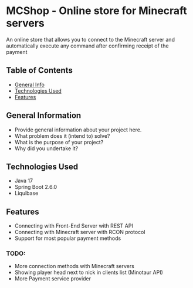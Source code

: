 # MCShop - Online store for Minecraft servers

An online store that allows you to connect to the Minecraft server and automatically execute any command after confirming receipt of the payment

## Table of Contents
* [General Info](#general-information)
* [Technologies Used](#technologies-used)
* [Features](#features)
<!-- * [Screenshots](#screenshots) -->

## General Information
- Provide general information about your project here.
- What problem does it (intend to) solve?
- What is the purpose of your project?
- Why did you undertake it? 


## Technologies Used
- Java 17
- Spring Boot 2.6.0
- Liquibase

## Features

- Connecting with Front-End Server with REST API
- Connecting with Minecraft server with RCON protocol
- Support for most popular payment methods

### TODO:

- More connection methods with Minecraft servers
- Showing player head next to nick in clients list (Minotaur API)
- More Payment service provider


